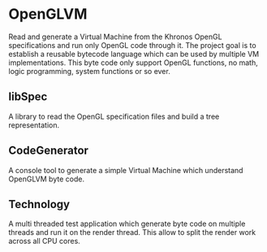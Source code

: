 # OpenGLVM
Read and generate a Virtual Machine from the Khronos OpenGL specifications and run only OpenGL code through it.
The project goal is to establish a reusable bytecode language which can be used by multiple VM implementations.
This byte code only support OpenGL functions, no math, logic programming, system functions or so ever.

## libSpec
A library to read the OpenGL specification files and build a tree representation.

## CodeGenerator

A console tool to generate a simple Virtual Machine which understand OpenGLVM byte code.

## Technology

A multi threaded test application which generate byte code on multiple threads and run it on the render thread.
This allow to split the render work across all CPU cores.
